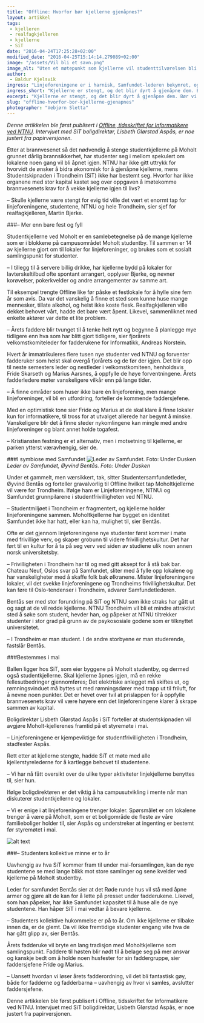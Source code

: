 ```yaml
---
title: "Offline: Hvorfor bør kjellerne gjenåpnes?"
layout: artikkel
tags: 
 - kjelleren
 - realfagkjelleren
 - kjellerne
 - SiT
date: "2016-04-24T17:25:28+02:00"
modified_date: "2016-04-25T15:14:14.279089+02:00"
image: "/assets/Vil bli et savn.png"
image_alt: "Uten et møtepunkt som kjellerne vil studenttilværelsen bli dårligere både under og etter fadderperioden, sier (fra venstre) fjorårets faddersjef Andreas Norstein, kjellersjef Martin Bjerke og årets faddersjef Fride Skarseth."
author:
 - Baldur Kjelsvik
ingress: "Linjeforeningene er i harnisk, Samfundet-lederen bekymret, og Faddersjefene i knipe. Studentkjellerne er stengt på ubestemt tid, og studenter undrer: Vil de noen gang bli åpnet igjen?"
ingress_short: "Kjellerne er stengt, og det blir dyrt å gjenåpne dem. Bør vi likevel åpne lommeboka?"
excerpt: "Kjellerne er stengt, og det blir dyrt å gjenåpne dem. Bør vi likevel åpne lommeboka?"
slug: "offline-hvorfor-bor-kjellerne-gjenapnes"
photographer: "Vebjørn Sletta"
---
```

*Denne artikkelen ble først publisert i [Offline, tidsskriftet for Informatikere ved NTNU](https://online.ntnu.no/media/images/offline/offline_nr_2_-_2016.pdf). Intervjuet med SiT boligdirektør, Lisbeth Glørstad Aspås, er noe justert fra papirversjonen.*



Etter at brannvesenet så det nødvendig å stenge studentkjellerne på Moholt grunnet dårlig brannsikkerhet, har studenter seg i mellom spekulert om lokalene noen gang vil bli åpnet igjen. NTNU har ikke gitt uttrykk for hvorvidt de ønsker å bidra økonomisk for å gjenåpne kjellerne, mens Studentskipnaden i Trondheim (SiT) ikke har bestemt seg. Hvorfor har ikke organene med stor kapital kastet seg over oppgaven å imøtekomme brannvesenets krav for å vekke kjellerne igjen til livs?
 
– Skulle kjellerne være stengt for evig tid ville det vært et enormt tap for linjeforeningene, studentene, NTNU og hele Trondheim, sier sjef for realfagkjelleren, Martin Bjerke.

###– Mer enn bare fest og fyll

Studentkjellerne ved Moholt er en samlebetegnelse på de mange kjellerne som er i blokkene på campusområdet Moholt studentby. Til sammen er 14 av kjellerne gjort om til lokaler for linjeforeninger, og brukes som et sosialt samlingspunkt for studenter. 

– I tillegg til å servere billig drikke, har kjellerne bydd på lokaler for lavterskeltilbud ofte spontant arrangert, opplyser Bjerke, og nevner korøvelser, pokerkvelder og andre arrangementer av samme art. 

Til eksempel trengte Offline like før påske et festlokale for å hylle sine fem år som avis. Da var det vanskelig å finne et sted som kunne huse mange mennesker, tillate alkohol, og helst ikke koste flesk. Realfagkjelleren ville dekket behovet vårt, hadde det bare vært åpent. Likevel, sammenliknet med enkelte aktører var dette et lite problem.

– Årets faddere blir tvunget til å tenke helt nytt og begynne å planlegge mye tidligere enn hva som har blitt gjort tidligere, sier fjorårets velkomstkomiteleder for fadderukene for Informatikk, Andreas Norstein. 

Hvert år immatrikuleres flere tusen nye studenter ved NTNU og forventer fadderuker som helst skal overgå fjorårets og de før der igjen. Det blir opp til neste semesters leder og nestleder i velkomstkomiteen, henholdsvis Fride Skarseth og Marius Aarsnes, å oppfylle de høye forventningene. Årets fadderledere møter vanskeligere vilkår enn på lange tider.

– Å finne områder som huser ikke bare én linjeforening, men mange linjeforeninger, vil bli en utfordring, forteller de kommende faddersjefene. 

Med en optimistisk tone sier Fride og Marius at de skal klare å finne lokaler kun for informatikere, til tross for at utvalget allerede har begynt å minske. Vanskeligere blir det å finne steder nykomlingene kan mingle med andre linjeforeninger og blant annet holde togafest.

– Kristiansten festning er et alternativ, men i motsetning til kjellerne, er parken ytterst væravhengig, sier de.

###I symbiose med Samfundet
![Leder av Samfundet. Foto: Under Dusken](http://folk.ntnu.no/baldurk/random/bentaas.jpg "Bentås, Samfundet")  *Leder av Samfundet, Øyvind Bentås. Foto: Under Dusken*

Under et gammelt, men værsikkert, tak, sitter Studentersamfundetleder, Øyvind Bentås og forteller gravalvorlig til Offline hvilket tap Moholtkjellerne vil være for Trondheim. Ifølge ham er Linjeforeningene, NTNUi og Samfundet grunnpilarene i studentfrivilligheten ved NTNU. 

– Studentmiljøet i Trondheim er fragmentert, og kjellerne holder linjeforeningene sammen. Moholtkjellerne har bygget en identitet Samfundet ikke har hatt, eller kan ha, mulighet til, sier Bentås.

Ofte er det gjennom linjeforeningene nye studenter først kommer i møte med frivillige verv, og skaper grobunn til videre frivillighetskultur. Det har ført til en kultur for å ta på seg verv ved siden av studiene ulik noen annen norsk universitetsby.

– Frivilligheten i Trondheim har til og med gitt aksept for å stå bak bar. Chateau Neuf, Oslos svar på Samfundet, sliter med å fylle opp lokalene og har vanskeligheter med å skaffe folk bak ølkranene. Mister linjeforeningene lokaler, vil det svekke linjeforeningene og Trondheims frivillighetskultur. Det kan føre til Oslo-tendenser i Trondheim, advarer Samfundetlederen.

Bentås ser med stor forundring på SiT og NTNU som ikke straks har gått ut og sagt at de vil redde kjellerne. NTNU Trondheim vil bli et mindre attraktivt sted å søke som student, hevder han, og påpeker at NTNU tiltrekker studenter i stor grad på grunn av de psykososiale godene som er tilknyttet universitetet.

– I Trondheim er man student. I de andre storbyene er man studerende, fastslår Bentås. 

###Bestemmes i mai

Ballen ligger hos SiT, som eier byggene på Moholt studentby, og dermed også studentkjellerne. Skal kjellerne åpnes igjen, må en rekke fellesutbedringer gjennomføres; Det elektriske anlegget må skiftes ut, og rømningsvinduet må byttes ut med rømningsdører med trapp ut til friluft, for å nevne noen punkter. Det er hevet over tvil at prislappen for å oppfylle brannvesenets krav vil være høyere enn det linjeforeningene klarer å skrape sammen av kapital.

Boligdirektør Lisbeth Glørstad Aspås i SiT forteller at studentskipnaden vil avgjøre Moholt-kjellerenes framtid på et styremøte i mai.

– Linjeforeningene er kjempeviktige for studentfrivilligheten i Trondheim, stadfester Aspås.

Rett etter at kjellerne stengte, hadde SiT et møte med alle kjellerstyrelederne for å kartlegge behovet til studentene.

– Vi har nå fått oversikt over de ulike typer aktiviteter linjekjellerne benyttes til, sier hun.

Ifølge boligdirektøren er det viktig å ha campusutvikling i mente når man diskuterer studentkjellerne og lokaler.

– Vi er enige i at linjeforeningene trenger lokaler. Spørsmålet er om lokalene trenger å være på Moholt, som er et boligområde de fleste av våre familieboliger holder til, sier Aspås og understreker at ingenting er bestemt før styremøtet i mai.

![alt text](https://www.sit.no/sites/default/files/styles/personbilde/public/styret/_S9A4756.jpg "Aspås, SiT")

###– Studenters kollektive minne er to år

Uavhengig av hva SiT kommer fram til under mai-forsamlingen, kan de nye studentene se med lange blikk mot store samlinger og sene kvelder ved kjellerne på Moholt studentby. 

Leder for samfundet Bentås sier at det Røde runde hus vil stå med åpne armer og gjøre alt de kan for å lette på presset under fadderukene. Likevel, som han påpeker, har ikke Samfundet kapasitet til å huse alle de nye studentene. Han håper SiT i mai vedtar å bevare kjellerne.

– Studenters kollektive hukommelse er på to år. Om ikke kjellerne er tilbake innen da, er de glemt. Da vil ikke fremtidige studenter engang vite hva de har gått glipp av, sier Bentås.

Årets fadderuke vil bryte en lang tradisjon med Moholtkjellerne som samlingspunkt. Faddere til høsten blir nødt til å belage seg på mer ansvar og kanskje bedt om å holde noen husfester for sin faddergruppe, sier faddersjefene Fride og Marius.

– Uansett hvordan vi løser årets fadderordning, vil det bli fantastisk gøy, både for fadderne og fadderbarna – uavhengig av hvor vi samles, avslutter faddersjefene. 


Denne artikkelen ble først publisert i Offline, tidsskriftet for Informatikere ved NTNU. Intervjuet med SiT boligdirektør, Lisbeth Glørstad Aspås, er noe justert fra papirversjonen.